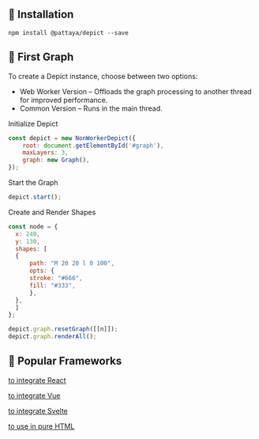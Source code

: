 ## 🚀 Installation

`npm install @pattaya/depict --save`

## 🎨 First Graph

To create a Depict instance, choose between two options:

- Web Worker Version – Offloads the graph processing to another thread for improved performance.
- Common Version – Runs in the main thread.

Initialize Depict
```js
const depict = new NonWorkerDepict({
    root: document.getElementById('#graph'),
    maxLayers: 3,
    graph: new Graph(),
});
```

Start the Graph
```js
depict.start();
```

Create and Render Shapes
```js
const node = {
  x: 240,
  y: 130,
  shapes: [
  {
      path: "M 20 20 l 0 100",
      opts: {
      stroke: "#666",
      fill: "#333",
      },
  },
  ]
};

depict.graph.resetGraph([[n]]);
depict.graph.renderAll();
```

## 🔗 Popular Frameworks

[to integrate React](/intergration/react)

[to integrate Vue](/intergration/vue)

[to integrate Svelte](/intergration/svelte)

[to use in pure HTML](/intergration/vanilla)